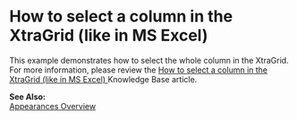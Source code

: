 # How to select a column in the XtraGrid (like in MS Excel) 


<p>This example demonstrates how to select the whole column in the XtraGrid. For more information, please review the <a href="https://www.devexpress.com/Support/Center/p/A1036">How to select a column in the XtraGrid (like in MS Excel) </a> Knowledge Base article.</p><p><strong>See Also:</strong><br />
<a href="http://documentation.devexpress.com/#WindowsForms/CustomDocument755">Appearances Overview </a></p>

<br/>


